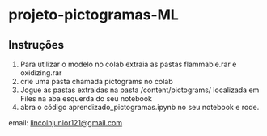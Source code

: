 # projeto-pictogramas-ML

## Instruções
1. Para utilizar o modelo no colab extraia as pastas flammable.rar e oxidizing.rar
2. crie uma pasta chamada pictograms no colab
3. Jogue as pastas extraidas na pasta /content/pictograms/ localizada em Files na aba esquerda do seu notebook
4. abra o código aprendizado_pictogramas.ipynb no seu notebook e rode.

email: lincolnjunior121@gmail.com

